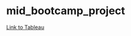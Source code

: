 # mid_bootcamp_project

[Link to Tableau](https://public.tableau.com/shared/PGJZYQ4D3?:display_count=n&:origin=viz_share_link)
